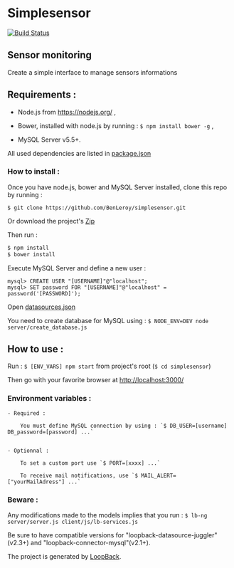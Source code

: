 # Simplesensor

[![Build Status](https://travis-ci.org/BenLeroy/simplesensor.svg?branch=master)](https://travis-ci.org/BenLeroy/simplesensor)

## Sensor monitoring

Create a simple interface to manage sensors informations


## Requirements :

- Node.js from https://nodejs.org/ ,

- Bower, installed with node.js by running : `$ npm install bower -g` ,

- MySQL Server v5.5+.


All used dependencies are listed in [package.json](https://github.com/BenLeroy/simplesensor/blob/master/package.json)


###  How to install :

Once you have node.js, bower and MySQL Server installed, clone this repo by running :

`$ git clone https://github.com/BenLeroy/simplesensor.git`

Or download the project's [Zip](https://github.com/BenLeroy/simplesensor/archive/master.zip)

Then run :

```bash
$ npm install
$ bower install
```

Execute MySQL Server and define a new user : 

```
mysql> CREATE USER "[USERNAME]"@"localhost";
mysql> SET password FOR "[USERNAME]"@"localhost" = password('[PASSWORD]');
```

Open [datasources.json](https://github.com/BenLeroy/simplesensor)

You need to create database for MySQL using : `$ NODE_ENV=DEV node server/create_database.js`


## How to use :


Run : `$ [ENV_VARS] npm start` from project's root (`$ cd simplesensor`)

Then go with your favorite browser at [http://localhost:3000/](http://localhost:3000/)


### Environment variables :

	- Required :

		You must define MySQL connection by using : `$ DB_USER=[username] DB_password=[password] ...`
		

	- Optionnal :

		To set a custom port use `$ PORT=[xxxx] ...`

		To receive mail notifications, use `$ MAIL_ALERT=["yourMailAdress"] ...`


### Beware :


Any modifications made to the models implies that you run : `$ lb-ng server/server.js client/js/lb-services.js`

Be sure to have compatible versions for "loopback-datasource-juggler"(v2.3+) and "loopback-connector-mysql"(v2.1+).



The project is generated by [LoopBack](http://loopback.io).
